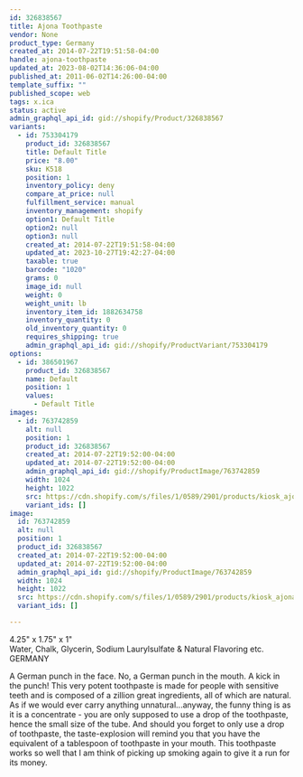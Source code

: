```yaml
---
id: 326838567
title: Ajona Toothpaste
vendor: None
product_type: Germany
created_at: 2014-07-22T19:51:58-04:00
handle: ajona-toothpaste
updated_at: 2023-08-02T14:36:06-04:00
published_at: 2011-06-02T14:26:00-04:00
template_suffix: ""
published_scope: web
tags: x.ica
status: active
admin_graphql_api_id: gid://shopify/Product/326838567
variants:
  - id: 753304179
    product_id: 326838567
    title: Default Title
    price: "8.00"
    sku: K518
    position: 1
    inventory_policy: deny
    compare_at_price: null
    fulfillment_service: manual
    inventory_management: shopify
    option1: Default Title
    option2: null
    option3: null
    created_at: 2014-07-22T19:51:58-04:00
    updated_at: 2023-10-27T19:42:27-04:00
    taxable: true
    barcode: "1020"
    grams: 0
    image_id: null
    weight: 0
    weight_unit: lb
    inventory_item_id: 1882634758
    inventory_quantity: 0
    old_inventory_quantity: 0
    requires_shipping: true
    admin_graphql_api_id: gid://shopify/ProductVariant/753304179
options:
  - id: 386501967
    product_id: 326838567
    name: Default
    position: 1
    values:
      - Default Title
images:
  - id: 763742859
    alt: null
    position: 1
    product_id: 326838567
    created_at: 2014-07-22T19:52:00-04:00
    updated_at: 2014-07-22T19:52:00-04:00
    admin_graphql_api_id: gid://shopify/ProductImage/763742859
    width: 1024
    height: 1022
    src: https://cdn.shopify.com/s/files/1/0589/2901/products/kiosk_ajonatoothpaste.tif.jpeg?v=1406073120
    variant_ids: []
image:
  id: 763742859
  alt: null
  position: 1
  product_id: 326838567
  created_at: 2014-07-22T19:52:00-04:00
  updated_at: 2014-07-22T19:52:00-04:00
  admin_graphql_api_id: gid://shopify/ProductImage/763742859
  width: 1024
  height: 1022
  src: https://cdn.shopify.com/s/files/1/0589/2901/products/kiosk_ajonatoothpaste.tif.jpeg?v=1406073120
  variant_ids: []

---
```


4.25" x 1.75" x 1"  
Water, Chalk, Glycerin, Sodium Laurylsulfate & Natural Flavoring etc.  
GERMANY

A German punch in the face. No, a German punch in the mouth. A kick in the punch! This very potent toothpaste is made for people with sensitive teeth and is composed of a zillion great ingredients, all of which are natural. As if we would ever carry anything unnatural...anyway, the funny thing is as it is a concentrate - you are only supposed to use a drop of the toothpaste, hence the small size of the tube. And should you forget to only use a drop of toothpaste, the taste-explosion will remind you that you have the equivalent of a tablespoon of toothpaste in your mouth. This toothpaste works so well that I am think of picking up smoking again to give it a run for its money.